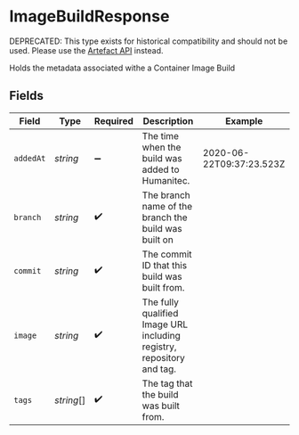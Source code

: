 # ImageBuildResponse

DEPRECATED: This type exists for historical compatibility and should not be used. Please use the [Artefact API](https://api-docs.humanitec.com/#tag/Artefact) instead.

Holds the metadata associated withe a Container Image Build


## Fields

| Field                                                                 | Type                                                                  | Required                                                              | Description                                                           | Example                                                               |
| --------------------------------------------------------------------- | --------------------------------------------------------------------- | --------------------------------------------------------------------- | --------------------------------------------------------------------- | --------------------------------------------------------------------- |
| `addedAt`                                                             | *string*                                                              | :heavy_minus_sign:                                                    | The time when the build was added to Humanitec.                       | 2020-06-22T09:37:23.523Z                                              |
| `branch`                                                              | *string*                                                              | :heavy_check_mark:                                                    | The branch name of the branch the build was built on                  |                                                                       |
| `commit`                                                              | *string*                                                              | :heavy_check_mark:                                                    | The commit ID that this build was built from.                         |                                                                       |
| `image`                                                               | *string*                                                              | :heavy_check_mark:                                                    | The fully qualified Image URL including registry, repository and tag. |                                                                       |
| `tags`                                                                | *string*[]                                                            | :heavy_check_mark:                                                    | The tag that the build was built from.                                |                                                                       |